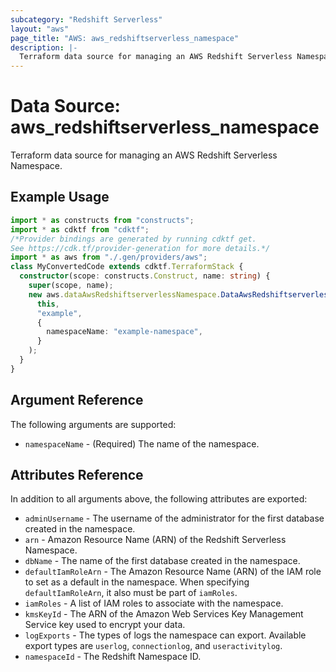 ```yaml
---
subcategory: "Redshift Serverless"
layout: "aws"
page_title: "AWS: aws_redshiftserverless_namespace"
description: |-
  Terraform data source for managing an AWS Redshift Serverless Namespace.
---
```


# Data Source: aws_redshiftserverless_namespace

Terraform data source for managing an AWS Redshift Serverless Namespace.

## Example Usage

```typescript
import * as constructs from "constructs";
import * as cdktf from "cdktf";
/*Provider bindings are generated by running cdktf get.
See https://cdk.tf/provider-generation for more details.*/
import * as aws from "./.gen/providers/aws";
class MyConvertedCode extends cdktf.TerraformStack {
  constructor(scope: constructs.Construct, name: string) {
    super(scope, name);
    new aws.dataAwsRedshiftserverlessNamespace.DataAwsRedshiftserverlessNamespace(
      this,
      "example",
      {
        namespaceName: "example-namespace",
      }
    );
  }
}

```

## Argument Reference

The following arguments are supported:

* `namespaceName` - (Required) The name of the namespace.

## Attributes Reference

In addition to all arguments above, the following attributes are exported:

* `adminUsername` - The username of the administrator for the first database created in the namespace.
* `arn` - Amazon Resource Name (ARN) of the Redshift Serverless Namespace.
* `dbName` - The name of the first database created in the namespace.
* `defaultIamRoleArn` - The Amazon Resource Name (ARN) of the IAM role to set as a default in the namespace. When specifying `defaultIamRoleArn`, it also must be part of `iamRoles`.
* `iamRoles` - A list of IAM roles to associate with the namespace.
* `kmsKeyId` - The ARN of the Amazon Web Services Key Management Service key used to encrypt your data.
* `logExports` - The types of logs the namespace can export. Available export types are `userlog`, `connectionlog`, and `useractivitylog`.
* `namespaceId` - The Redshift Namespace ID.

<!-- cache-key: cdktf-0.17.0-pre.15 input-03da26e7245b5a741788975cee04d30216f3703b642ba890e43294a02b21ab87 -->